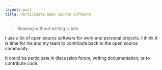 ```yaml
---
layout: post
title: Participate Open Source Software
---
```


> Reading without writing is idle. 

I use a lot of open source software for work and personal projects. I think it is time for me and my team to contribute back to the open source community. 

It could be participate in discussion forum, writing documentation, or to contribute code. 
